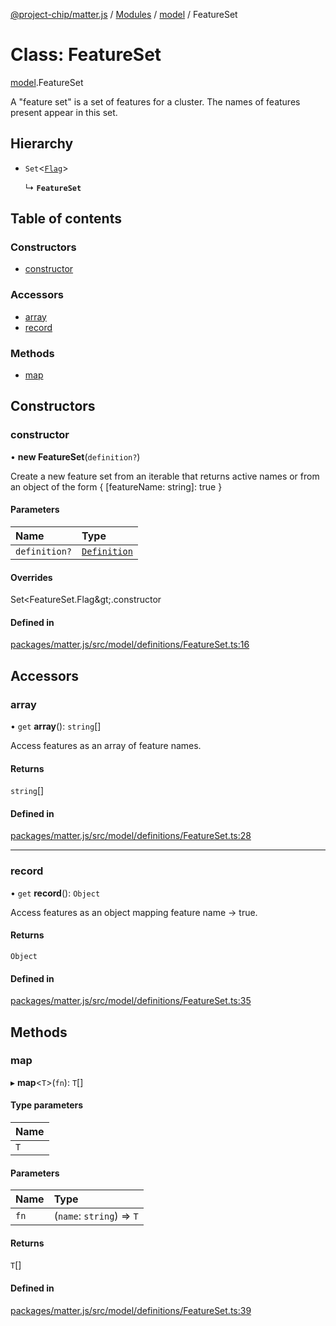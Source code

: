 [@project-chip/matter.js](../README.md) / [Modules](../modules.md) / [model](../modules/model.md) / FeatureSet

# Class: FeatureSet

[model](../modules/model.md).FeatureSet

A "feature set" is a set of features for a cluster.  The names of features
present appear in this set.

## Hierarchy

- `Set`<[`Flag`](../modules/model.FeatureSet.md#flag)\>

  ↳ **`FeatureSet`**

## Table of contents

### Constructors

- [constructor](model.FeatureSet-1.md#constructor)

### Accessors

- [array](model.FeatureSet-1.md#array)
- [record](model.FeatureSet-1.md#record)

### Methods

- [map](model.FeatureSet-1.md#map)

## Constructors

### constructor

• **new FeatureSet**(`definition?`)

Create a new feature set from an iterable that returns active names or
from an object of the form { [featureName: string]: true }

#### Parameters

| Name | Type |
| :------ | :------ |
| `definition?` | [`Definition`](../modules/model.FeatureSet.md#definition) |

#### Overrides

Set&lt;FeatureSet.Flag\&gt;.constructor

#### Defined in

[packages/matter.js/src/model/definitions/FeatureSet.ts:16](https://github.com/project-chip/matter.js/blob/ac2c2688/packages/matter.js/src/model/definitions/FeatureSet.ts#L16)

## Accessors

### array

• `get` **array**(): `string`[]

Access features as an array of feature names.

#### Returns

`string`[]

#### Defined in

[packages/matter.js/src/model/definitions/FeatureSet.ts:28](https://github.com/project-chip/matter.js/blob/ac2c2688/packages/matter.js/src/model/definitions/FeatureSet.ts#L28)

___

### record

• `get` **record**(): `Object`

Access features as an object mapping feature name -> true.

#### Returns

`Object`

#### Defined in

[packages/matter.js/src/model/definitions/FeatureSet.ts:35](https://github.com/project-chip/matter.js/blob/ac2c2688/packages/matter.js/src/model/definitions/FeatureSet.ts#L35)

## Methods

### map

▸ **map**<`T`\>(`fn`): `T`[]

#### Type parameters

| Name |
| :------ |
| `T` |

#### Parameters

| Name | Type |
| :------ | :------ |
| `fn` | (`name`: `string`) => `T` |

#### Returns

`T`[]

#### Defined in

[packages/matter.js/src/model/definitions/FeatureSet.ts:39](https://github.com/project-chip/matter.js/blob/ac2c2688/packages/matter.js/src/model/definitions/FeatureSet.ts#L39)
